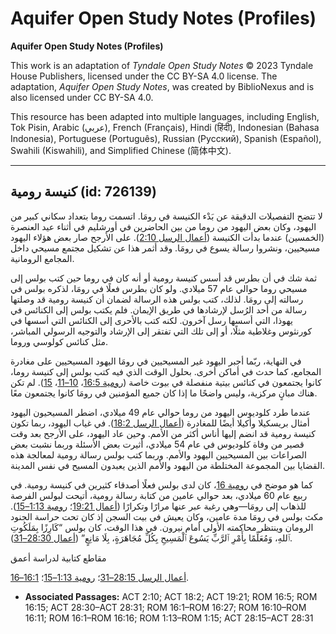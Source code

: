 # Aquifer Open Study Notes (Profiles)

**Aquifer Open Study Notes (Profiles)**

This work is an adaptation of *Tyndale Open Study Notes* © 2023 Tyndale House Publishers, licensed under the CC BY\-SA 4\.0 license. The adaptation, *Aquifer Open Study Notes*, was created by BiblioNexus and is also licensed under CC BY\-SA 4\.0\.

This resource has been adapted into multiple languages, including English, Tok Pisin, Arabic (عربي), French (Français), Hindi (हिंदी), Indonesian (Bahasa Indonesia), Portuguese (Português), Russian (Русский), Spanish (Español), Swahili (Kiswahili), and Simplified Chinese (简体中文).



--------------------------------

## كنيسة رومية (id: 726139)

 لا تتضح التفصيلات الدقيقة عن بَدْء الكنيسة في رومَا. اتسمت روما بتعداد سكاني كبير من اليهود، وكان بعض اليهود من روما من بين الحاضرين في أورشليم في أثناء عيد العنصرة (الخمسين) عندما بدأت الكنيسة ([أعمال الرسل 2:10](https://ref.ly/Acts2:10)). على الأرجح صار بعض هؤلاء اليهود مسيحيين، ونشروا رسالة يسوع في رومَا. وقد أثمر هذا عن تشكيل مجتمع مسيحي داخل المجامع الرومانية.

ثمة شك في أن بطرس قد أسس كنيسة رومية أو أنه كان في روما حين كتب بولس إلى مسيحي روما حوالي عام 57 ميلادي. ولو كان بطرس فعلًا في رومَا، لذكره بولس في رسالته إلى رومَا. لذلك، كتب بولس هذه الرسالة لضمان أن كنيسة رومية قد وصلتها رسالة من أحد الرُسل لإرشادها في طريق الإيمان. فلم يكتب بولس إلى الكنائس في يهوذا، التي أسسها رسل آخرون. لكنه كتب بالأحرى إلى الكنائس التي أسسها في كورنثوس وغلاطية مثلًا، أو إلى تلك التي تفتقر إلى الإرشاد والتوجيه الرسولي المباشر، مثل كنائس كولوسي وروما.

في النهاية، ربّما أجبر اليهود غير المسيحيين في رومَا اليهود المسيحيين على مغادرة المجامع، كما حدث في أماكن أخرى. بحلول الوقت الذي فيه كتب بولس إلى كنيسة روما، كانوا يجتمعون في كنائس بيتية منفصلة في بيوت خاصة ([رومية 16:5](https://ref.ly/Rom16:5)، [10–11](https://ref.ly/Rom16:10-Rom16:11)، [15](https://ref.ly/Rom16:15)). لم تكن هناك مبانٍ مركزية، وليس واضحًا ما إذا كان جميع المؤمنين في رومَا كانوا يجتمعون معًا.

عندما طرد كلوديوس اليهود من روما حوالي عام 49 ميلادي، اضطر المسيحيون اليهود أمثال بريسكيلا وأكيلا أيضًا للمغادرة ([أعمال الرسل 18:2](https://ref.ly/Acts18:2)). في غياب اليهود، ربما تكون كنيسة رومية قد انضم إليها أناس أكثر من الأمم. وحين عاد اليهود، على الأرجح بعد وقت قصير من وفاة كلوديوس في عام 54 ميلادي، أثيرت بعض الأسئلة وربما نشبت بعض الصراعات بين المسيحيين اليهود والأمم. وربما كتب بولس رسالة رومية لمعالجة هذه القضايا بين المجموعة المختلطة من اليهود والأمم الذين يعبدون المسيح في نفس المدينة.

كما هو موضح في [رومية 16](https://ref.ly/Rom16:1-Rom16:27)، كان لدى بولس فعلًا أصدقاء كثيرين في كنيسة رومية. في ربيع عام 60 ميلادي، بعد حوالي عامين من كتابة رسالة رومية، أتيحت لبولس الفرصة للذهاب إلى رومَا—وهي رغبة عبر عنها مرارًا وتكرارًا ([أعمال 19:21](https://ref.ly/Acts19:21)؛ [رومية 1:13–15](https://ref.ly/Rom1:13-Rom1:15)). مكث بولس في رومَا مدة عامين، وكان يعيش في بيت السجن إذ كان تحت حراسة الجنود الرومان وينتظر محاكمته الأولى أمام نيرون. في هذا الوقت، كان بولس “كَارِزًا بِمَلَكُوتِ ٱللهِ، وَمُعَلِّمًا بِأَمْرِ ٱلرَّبِّ يَسُوعَ ٱلْمَسِيحِ بِكُلِّ مُجَاهَرَةٍ، بِلَا مَانِعٍ” ([أعمال 28:30–31](https://ref.ly/Acts28:30-Acts28:31)).

مقاطع كتابية لدراسة أعمق

[أعمال الرسل 28:15–31](https://ref.ly/Acts28:15-Acts28:31)؛ [رومية 1:13–15](https://ref.ly/Rom1:13-Rom1:15)؛ [16:1–16](https://ref.ly/Rom16:1-Rom16:16).

* **Associated Passages:** ACT 2:10; ACT 18:2; ACT 19:21; ROM 16:5; ROM 16:15; ACT 28:30–ACT 28:31; ROM 16:1–ROM 16:27; ROM 16:10–ROM 16:11; ROM 16:1–ROM 16:16; ROM 1:13–ROM 1:15; ACT 28:15–ACT 28:31

